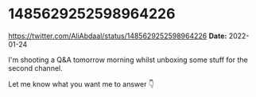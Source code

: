 # 1485629252598964226
https://twitter.com/AliAbdaal/status/1485629252598964226
**Date:** 2022-01-24

I'm shooting a Q&A tomorrow morning whilst unboxing some stuff for the second channel.

Let me know what you want me to answer 👇
